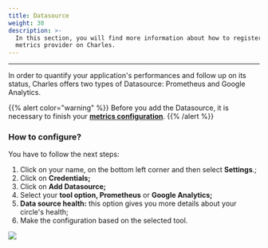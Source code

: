 ```yaml
---
title: Datasource
weight: 30
description: >-
  In this section, you will find more information about how to register your
  metrics provider on Charles.
---
```


---

In order to quantify your application's performances and follow up on its status, Charles offers two types of Datasource: Prometheus and Google Analytics. 

{{% alert color="warning" %}}
Before you add the Datasource, it is necessary to finish your [**metrics configuration**](/reference/metrics/setting-up-your-metrics/).
{{% /alert %}}

### How to configure? 

You have to follow the next steps: 

1. Click on your name, on the bottom left corner and then select **Settings**.;
2. Click on **Credentials;**
3. Click on **Add Datasource;**
4. Select your **tool option, Prometheus** or **Google Analytics;** 
5. **Data source health:** this option gives you more details about your circle's health; 
6. Make the configuration based on the selected tool. 

![](/shared/workspace_datasource%20%282%29.gif)
